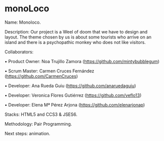 # monoLoco
Name: Monoloco.

Description: Our project is a Weel of doom that we have to design and layout. The theme chosen by us is about some tourists who arrive on an island and there is a psychopathic monkey who does not like visitors.

Collaborators:

• Product Owner: Noa Trujillo Zamora (https://github.com/mintybubblegum)

• Scrum Master: Carmen Cruces Fernández (https://github.com/CarmenCruces)

• Developer: Ana Rueda Guiu (https://github.com/anaruedaguiu)

• Developer: Veronica Flores Gutiérrez (https://github.com/veflo13)

• Developer: Elena Mª Pérez Arjona (https://github.com/elenarjonap)

Stacks: HTML5 and CCS3 & JSES6.

Methodology: Pair Programming.

Next steps: animation.
